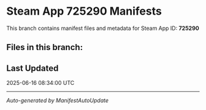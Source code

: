 # Steam App 725290 Manifests

This branch contains manifest files and metadata for Steam App ID: **725290**

## Files in this branch:

## Last Updated
2025-06-16 08:34:00 UTC

---
*Auto-generated by ManifestAutoUpdate*
